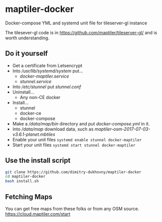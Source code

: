 # maptiler-docker
Docker-compose YML and systemd unit file for tileserver-gl instance

The tilesever-gl code is in https://github.com/maptiler/tileserver-gl/ and is worth understanding.

## Do it yourself
* Get a certificate from Letsencrypt
* Into */usr/lib/systemd/system* put...
  * *docker-maptiler.service*
  * *stunnel.service*
* Into */etc/stunnel* put *stunnel.conf*
* Uninstall...
  * Any non-CE docker
* Install...
  * stunnel
  * docker-ce
  * docker-compose
* Make a */data/map/bin* directory and put *docker-compose.yml* in it.
* Into */data/map* download data, such as *maptiler-osm-2017-07-03-v3.6.1-planet.mbtiles*
* Enable your unit files
`systemd enable stunnel docker-maptiler`
* Start your unit files
`systemd start stunnel docker-maptiler`

## Use the install script
```bash
git clone https://github.com/dimitry-dukhovny/maptiler-docker
cd maptiler-docker
bash install.sh
```

## Fetching Maps
You can get free maps from these folks or from any OSM source.
https://cloud.maptiler.com/start
